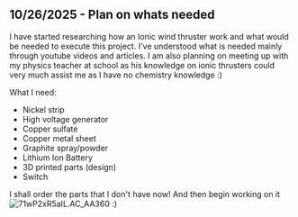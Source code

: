 <!--
  ===================    !!READ THIS NOTICE!!   ====================
  DO NOT edit this file manually. Your changes WILL BE OVERWRITTEN!
  This journal is auto generated and updated by Hack Club Blueprint.
  To edit this file, please edit your journal entries on Blueprint.
  ==================================================================
-->

## 10/26/2025 - Plan on whats needed  

I have started researching how an Ionic wind thruster work and what would be needed to execute this project. I've understood what is needed mainly through youtube videos and articles. I am also planning on meeting up with my physics teacher at school as his knowledge on ionic thrusters could very much assist me as I have no chemistry knowledge :)

What I need:

- Nickel strip
- High voltage generator
- Copper sulfate
- Copper metal sheet 
- Graphite spray/powder
- Lithium Ion Battery
- 3D printed parts (design)
- Switch

I shall order the parts that I don't have now! And then begin working on it ![71wP2xR5aIL._AC_AA360_](https://blueprint.hackclub.com/user-attachments/blobs/proxy/eyJfcmFpbHMiOnsiZGF0YSI6NTU4NiwicHVyIjoiYmxvYl9pZCJ9fQ==--3589f39e253d4d8652e011f3b62476f21e5173ec/71wP2xR5aIL._AC_AA360_.jpg)
:)  

